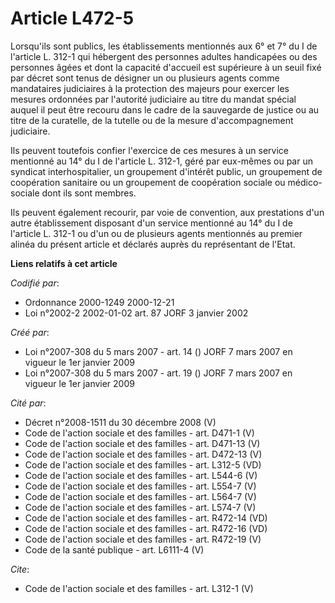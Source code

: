 # Article L472-5

Lorsqu'ils sont publics, les établissements mentionnés aux 6° et 7° du I de l'article L. 312-1 qui hébergent des personnes
adultes handicapées ou des personnes âgées et dont la capacité d'accueil est supérieure à un seuil fixé par décret sont tenus
de désigner un ou plusieurs agents comme mandataires judiciaires à la protection des majeurs pour exercer les mesures
ordonnées par l'autorité judiciaire au titre du mandat spécial auquel il peut être recouru dans le cadre de la sauvegarde de
justice ou au titre de la curatelle, de la tutelle ou de la mesure d'accompagnement judiciaire. 

Ils peuvent toutefois confier l'exercice de ces mesures à un service mentionné au 14° du I de l'article L. 312-1, géré par
eux-mêmes ou par un syndicat interhospitalier, un groupement d'intérêt public, un groupement de coopération sanitaire ou un
groupement de coopération sociale ou médico-sociale dont ils sont membres. 

Ils peuvent également recourir, par voie de convention, aux prestations d'un autre établissement disposant d'un service
mentionné au 14° du I de l'article L. 312-1 ou d'un ou de plusieurs agents mentionnés au premier alinéa du présent article et
déclarés auprès du représentant de l'Etat.

**Liens relatifs à cet article**

_Codifié par_:

  - Ordonnance 2000-1249 2000-12-21
  - Loi n°2002-2 2002-01-02 art. 87 JORF 3 janvier 2002

_Créé par_:

  - Loi n°2007-308 du 5 mars 2007 - art. 14 () JORF 7 mars 2007 en vigueur le 1er janvier 2009
  - Loi n°2007-308 du 5 mars 2007 - art. 19 () JORF 7 mars 2007 en vigueur le 1er janvier 2009

_Cité par_:

  - Décret n°2008-1511 du 30 décembre 2008 (V)
  - Code de l'action sociale et des familles - art. D471-1 (V)
  - Code de l'action sociale et des familles - art. D471-13 (V)
  - Code de l'action sociale et des familles - art. D472-13 (V)
  - Code de l'action sociale et des familles - art. L312-5 (VD)
  - Code de l'action sociale et des familles - art. L544-6 (V)
  - Code de l'action sociale et des familles - art. L554-7 (V)
  - Code de l'action sociale et des familles - art. L564-7 (V)
  - Code de l'action sociale et des familles - art. L574-7 (V)
  - Code de l'action sociale et des familles - art. R472-14 (VD)
  - Code de l'action sociale et des familles - art. R472-16 (VD)
  - Code de l'action sociale et des familles - art. R472-19 (V)
  - Code de la santé publique - art. L6111-4 (V)

_Cite_:

  - Code de l'action sociale et des familles - art. L312-1 (V)
